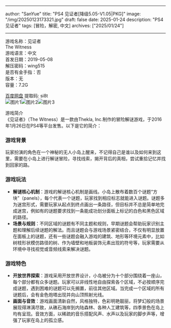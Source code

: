 
---
author: "SanYue"
title: "PS4 见证者[降级5.05-V1.05|PKG]"
image: "/img/20250123173321.jpg"
draft: false
date: 2025-01-24
description: "PS4 见证者"
tags: [冒险，解密, 中文]
archives: ["2025/01/24"]

---

游戏名称：见证者   
The Witness    
游戏语言：中文  
首发日期：2019-05-08  
解压密码：wing515  
是否有金手指：否  
版本：无   
容量：7.2G

[百度网盘](https://pan.baidu.com/s/1TeUB2fHh_45caJxubMOmMA) 提取码: si8t  
![图片1](/img/500d3a.jpg)![图片2](/img/259be4.jpg)![图片3](/img/a275c4.jpg)  

游戏简介  
《见证者》（The Witness）是一款由Thekla, Inc.制作的冒险解谜游戏，于2016年1月26日在PS4等平台发售。以下是它的简介：

### 游戏背景
玩家扮演的角色在一个神秘的无人小岛上醒来，不记得自己是谁以及如何来到这里，需要在小岛上进行解谜冒险，寻找线索，揭开背后的真相，尝试重拾记忆并找到回家的路。

### 游戏玩法
- **解谜核心机制**：游戏的解谜核心机制是画线。小岛上散布着数百个谜题“方块”（panels），每个代表一个谜题，玩家找到相应标志就能进入谜题。谜题多为迷宫形式，需要玩家从起点到终点画出一条路径，但目标并不总是简单地完成迷宫，例如有的谜题要求找到一条能成功划分面板上标记的白色和黑色区域的路径。
- **场景与规则**：不同区域的谜题有不同主题和规则，早期谜题会帮助玩家识别主题和理解后续谜题的解法。而且谜题会与游戏场景紧密结合，不仅有明显放置在面板上的谜题，还有一些谜题会融入游戏的建筑、地形等环境元素中，比如树枝形状模仿路径的树、作为墙壁和地板装饰元素出现的符号等，玩家需要从环境中寻找视觉或音频线索来解决谜题。

### 游戏特色
- **开放世界探索**：游戏采用开放世界设计，小岛被分为十个部分围绕着一座山，每个部分都有众多谜题。玩家可以非线性地自由探索各个区域，不必按顺序完成谜题，遇到困难的谜题可以先搁置，前往其他区域。当完成一个区域的所有谜题后，会有金色炮塔出现并向山顶照射光线。
- **画面与音效**：游戏画面清新自然，风格独特，色彩明艳靓丽，将梦幻般的场景展现得淋漓尽致，从礁石海岸到内陆森林、各种人工建筑等，四季景色在岛上均有呈现。音效方面，以稀疏的音乐搭配风声、水声以及玩家的脚步声等，增强了玩家在岛上的孤立感。
